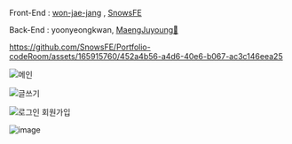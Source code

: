 Front-End :
<a href = "https://github.com/won-jae-jang">won-jae-jang<a/> , <a href = "https://github.com/SnowsFE">SnowsFE<a/>
<br>

Back-End :
yoonyeongkwan, <a href = "https://github.com/💙MaengJuyoung">MaengJuyoung💙<a/>

https://github.com/SnowsFE/Portfolio-codeRoom/assets/165915760/452a4b56-a4d6-40e6-b067-ac3c146eea25

![메인](https://github.com/SnowsFE/Portfolio-codeRoom/assets/165915760/4c15f84d-f5f0-439e-9b14-6e2bbd892d92)

![글쓰기](https://github.com/SnowsFE/Portfolio-codeRoom/assets/165915760/62ddeca3-17a4-4d3f-aa19-9a21bad040f2)

![로그인 회원가입](https://github.com/SnowsFE/Portfolio-codeRoom/assets/165915760/ce3e3229-9600-4bc9-a4cd-26bbecdd926c)

![image](https://github.com/won-jae-jang/code-room/assets/108388488/93bc5c44-82a2-4b7e-9080-f520f10e6792)
